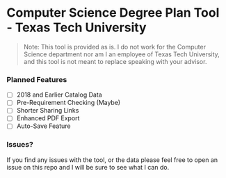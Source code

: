 # Computer Science Degree Plan Tool - Texas Tech University

> Note: This tool is provided as is. I do not work for the Computer Science department nor am I an employee of Texas Tech University, and this tool is not meant to replace speaking with your advisor.

### Planned Features

- [ ] 2018 and Earlier Catalog Data
- [ ] Pre-Requirement Checking (Maybe)
- [ ] Shorter Sharing Links
- [ ] Enhanced PDF Export
- [ ] Auto-Save Feature

### Issues?

If you find any issues with the tool, or the data please feel free to open an issue on this repo and I will be sure to see what I can do.

